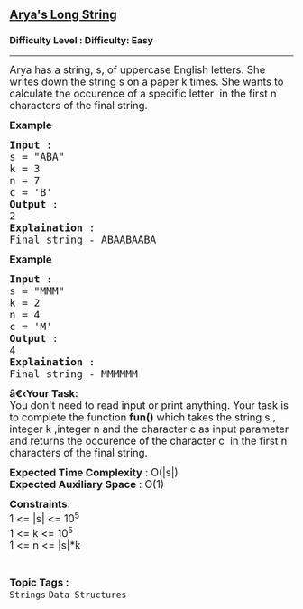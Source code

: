 <h2><a href="https://www.geeksforgeeks.org/problems/aryas-long-string5840/1?page=3&category=Strings&status=unsolved,attempted&sortBy=accuracy">Arya's Long String</a></h2><h3>Difficulty Level : Difficulty: Easy</h3><hr><div class="problems_problem_content__Xm_eO"><p><span style="font-size:18px">Arya has a string, s, of uppercase English letters. She writes down the string s on a paper k times. She wants to calculate the occurence of a specific letter&nbsp; in the first n characters of the final string.</span></p>

<p><strong><span style="font-size:18px">Example</span></strong></p>

<pre><span style="font-size:18px"><strong>Input </strong>: 
s = "ABA"
k = 3
n = 7
c = 'B'
<strong>Output </strong>: 
2
<strong>Explaination </strong>: 
Final string - ABAABAABA</span></pre>

<p><strong><span style="font-size:18px">Example&nbsp;</span></strong></p>

<pre><span style="font-size:18px"><strong>Input </strong>: 
s = "MMM"
k = 2
n = 4
c = 'M'
<strong>Output </strong>:
4
<strong>Explaination </strong>: 
Final string - MMMMMM</span></pre>

<p><span style="font-size:18px"><strong>â€‹Your Task:</strong><br>
You don't need to read input or print anything. Your task is to complete the function <strong>fun()</strong>&nbsp;which takes the string s , integer k ,integer&nbsp;n and the character c&nbsp;as input parameter and returns&nbsp;the occurence of the character c&nbsp; in the first n characters of the final string.</span></p>

<p><span style="font-size:18px"><strong>Expected Time Complexity</strong> : O(|s|)<br>
<strong>Expected Auxiliary Space</strong> : O(1)</span></p>

<p><span style="font-size:18px"><strong>Constraints</strong>:<br>
1 &lt;= |s| &lt;= 10<sup>5</sup><br>
1 &lt;= k &lt;= 10<sup>5</sup><br>
1 &lt;= n &lt;= |s|*k</span></p>
</div><br><p><span style=font-size:18px><strong>Topic Tags : </strong><br><code>Strings</code>&nbsp;<code>Data Structures</code>&nbsp;